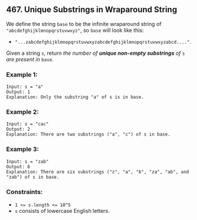 ## 467. Unique Substrings in Wraparound String

We define the string ```base``` to be the infinite wraparound string of ```"abcdefghijklmnopqrstuvwxyz"```, so ```base``` will look like this:

* ```"...zabcdefghijklmnopqrstuvwxyzabcdefghijklmnopqrstuvwxyzabcd...."```.

Given a string ```s```, return *the number of **unique non-empty substrings** of* ```s``` *are present in* ```base```.

### Example 1:
```
Input: s = "a"
Output: 1
Explanation: Only the substring "a" of s is in base.
```
### Example 2:
```
Input: s = "cac"
Output: 2
Explanation: There are two substrings ("a", "c") of s in base.
```
### Example 3:
```
Input: s = "zab"
Output: 6
Explanation: There are six substrings ("z", "a", "b", "za", "ab", and "zab") of s in base.
```

### Constraints:

* ```1 <= s.length <= 10^5```
* ```s``` consists of lowercase English letters.